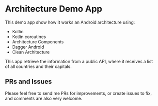 # Architecture Demo App

This demo app show how it works an Android architecture using:
 
 - Kotlin
 - Kotlin coroutines
 - Architecture Components
 - Dagger Android
 - Clean Architecture
 
This app retrieve the information from a public API, where it receives a list of all countries and their capitals.

## PRs and Issues

Please feel free to send me PRs for improvements, or create issues to fix, and comments are also very welcome.
